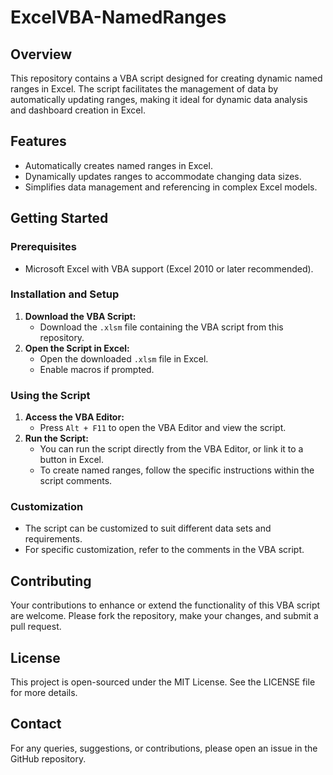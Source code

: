 # ExcelVBA-NamedRanges

## Overview
This repository contains a VBA script designed for creating dynamic named ranges in Excel. The script facilitates the management of data by automatically updating ranges, making it ideal for dynamic data analysis and dashboard creation in Excel.

## Features
- Automatically creates named ranges in Excel.
- Dynamically updates ranges to accommodate changing data sizes.
- Simplifies data management and referencing in complex Excel models.

## Getting Started

### Prerequisites
- Microsoft Excel with VBA support (Excel 2010 or later recommended).

### Installation and Setup
1. **Download the VBA Script:**
   - Download the `.xlsm` file containing the VBA script from this repository.
2. **Open the Script in Excel:**
   - Open the downloaded `.xlsm` file in Excel.
   - Enable macros if prompted.

### Using the Script
1. **Access the VBA Editor:**
   - Press `Alt + F11` to open the VBA Editor and view the script.
2. **Run the Script:**
   - You can run the script directly from the VBA Editor, or link it to a button in Excel.
   - To create named ranges, follow the specific instructions within the script comments.

### Customization
- The script can be customized to suit different data sets and requirements.
- For specific customization, refer to the comments in the VBA script.

## Contributing
Your contributions to enhance or extend the functionality of this VBA script are welcome. Please fork the repository, make your changes, and submit a pull request.

## License
This project is open-sourced under the MIT License. See the LICENSE file for more details.

## Contact
For any queries, suggestions, or contributions, please open an issue in the GitHub repository.
